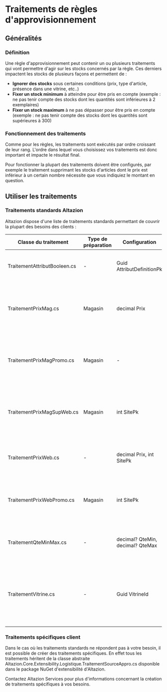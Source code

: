 # Traitements de règles d'approvisionnement

## Généralités

### Définition

Une règle d'approvisionnement peut contenir un ou plusieurs traitements qui vont permettre d'agir sur les stocks concernés par la règle. Ces derniers impactent les stocks de plusieurs façons et permettent de :

 - __Ignorer des stocks__ sous certaines conditions (prix, type d'article, présence dans une vitrine, etc..)
 - __Fixer un stock minimum__ à atteindre pour être pris en compte (exemple : ne pas tenir compte des stocks dont les quantités sont inférieures à 2 exemplaires)
 - __Fixer un stock maximum__ à ne pas dépasser pour être pris en compte (exemple : ne pas tenir compte des stocks dont les quantités sont supérieures à 300)

### Fonctionnement des traitements

Comme pour les règles, les traitements sont exécutés par ordre croissant de leur rang. L'ordre dans lequel vous choisissez vos traitements est donc important et impacte le résultat final.

Pour fonctionner la plupart des traitements doivent être configurés, par exemple le traitement supprimant les stocks d'articles dont le prix est inférieur à un certain nombre nécessite que vous indiquiez le montant en question.

## Utiliser les traitements

### Traitements standards Altazion

Altazion dispose d'une liste de traitements standards permettant de couvrir la plupart des besoins des clients :

| Classe du traitement | Type de préparation | Configuration | Cas d'utilisation |
| -------------------- | ------------------- | ------------- | ----------------- |
| TraitementAttributBooleen.cs | - | Guid AttributDefinitionPk | Ignore les articles dont un attribut booléen est à true |
| TraitementPrixMag.cs | Magasin | decimal Prix | Ignore les stocks magasin d'un article si son prix est inférieur à un certain nombre |
| TraitementPrixMagPromo.cs | Magasin | - | Ignore les stocks magasin d'un article si son prix magasin est actuellement en promo |
| TraitementPrixMagSupWeb.cs | Magasin | int SitePk | Ignore les stocks magasins des articles dont le prix magasin est supérieur au prix web |
| TraitementPrixWeb.cs | - | decimal Prix, int SitePk | Ignore les articles dont le prix web est inférieur à un certain nombre |
| TraitementPrixWebPromo.cs | Magasin | int SitePk | Ignore les stocks magasin d'un article si son prix WEB est en promo |
| TraitementQteMinMax.cs | - | decimal? QteMin, decimal? QteMax| Compléte les quantités minimum et maximum des stocks concernées |
| TraitementVitrine.cs | - | Guid VitrineId | Ignore les stocks de tous les articles se trouvant dans une vitrine dont le GUID est passé en paramètre |

### Traitements spécifiques client

Dans le cas où les traitements standards ne répondent pas à votre besoin, il est possible de créer des traitements spécifiques. En effet tous les traitements héritent de la classe abstraite Altazion.Core.Extensibility.Logistique.TraitementSourceAppro.cs disponible dans le package NuGet d'extensibilité d'Altazion.

Contactez Altazion Services pour plus d'informations concernant la création de traitements spécifiques à vos besoins.
